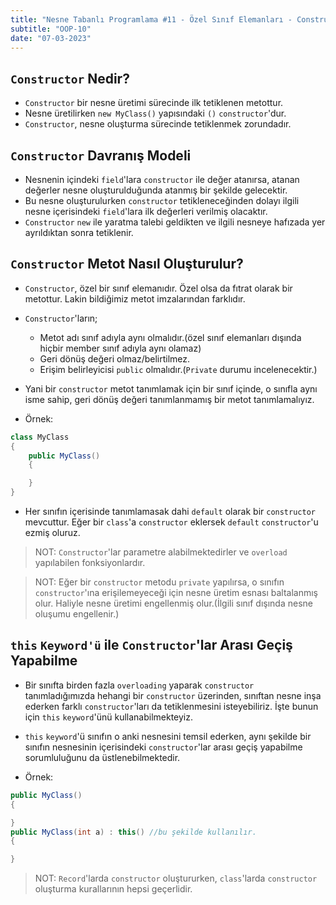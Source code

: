 ```yaml
---
title: "Nesne Tabanlı Programlama #11 - Özel Sınıf Elemanları - Constructor Metot Nedir"
subtitle: "OOP-10"
date: "07-03-2023"
---
```


## **`Constructor` Nedir?**

- `Constructor` bir nesne üretimi sürecinde ilk tetiklenen metottur.
- Nesne üretilirken `new MyClass()` yapısındaki `()` `constructor`'dur.
- `Constructor`, nesne oluşturma sürecinde tetiklenmek zorundadır.

## **`Constructor` Davranış Modeli**

- Nesnenin içindeki `field`'lara `constructor` ile değer atanırsa, atanan değerler nesne oluşturulduğunda atanmış bir şekilde gelecektir.
- Bu nesne oluşturulurken `constructor` tetikleneceğinden dolayı ilgili nesne içerisindeki `field`'lara ilk değerleri verilmiş olacaktır.
- `Constructor` `new` ile yaratma talebi geldikten ve ilgili nesneye hafızada yer ayrıldıktan sonra tetiklenir.

## **`Constructor` Metot Nasıl Oluşturulur?**

- `Constructor`, özel bir sınıf elemanıdır. Özel olsa da fıtrat olarak bir metottur. Lakin bildiğimiz metot imzalarından farklıdır.
- `Constructor`'ların;
  - Metot adı sınıf adıyla aynı olmalıdır.(özel sınıf elemanları dışında hiçbir member sınıf adıyla aynı olamaz)
  - Geri dönüş değeri olmaz/belirtilmez.
  - Erişim belirleyicisi `public` olmalıdır.(`Private` durumu incelenecektir.)
- Yani bir `constructor` metot tanımlamak için bir sınıf içinde, o sınıfla aynı isme sahip, geri dönüş değeri tanımlanmamış bir metot tanımlamalıyız.

- Örnek:

```csharp
class MyClass
{
    public MyClass()
    {

    }
}
```

- Her sınıfın içerisinde tanımlamasak dahi `default` olarak bir `constructor` mevcuttur. Eğer bir `class`'a `constructor` eklersek `default` `constructor`'u ezmiş oluruz.

> NOT:
> `Constructor`'lar parametre alabilmektedirler ve `overload` yapılabilen fonksiyonlardır.

> NOT:
> Eğer bir `constructor` metodu `private` yapılırsa, o sınıfın `constructor`'ına erişilemeyeceği için nesne üretim esnası baltalanmış olur. Haliyle nesne üretimi engellenmiş olur.(İlgili sınıf dışında nesne oluşumu engellenir.)

## **`this` `Keyword'ü` ile `Constructor`'lar Arası Geçiş Yapabilme**

- Bir sınıfta birden fazla `overloading` yaparak `constructor` tanımladığımızda hehangi bir `constructor` üzerinden, sınıftan nesne inşa ederken farklı `constructor`'ları da tetiklenmesini isteyebiliriz. İşte bunun için `this` `keyword`'ünü kullanabilmekteyiz.
- `this` `keyword`'ü sınıfın o anki nesnesini temsil ederken, aynı şekilde bir sınıfın nesnesinin içerisindeki `constructor`'lar arası geçiş yapabilme sorumluluğunu da üstlenebilmektedir.

- Örnek:

```csharp
public MyClass()
{

}
public MyClass(int a) : this() //bu şekilde kullanılır.
{

}
```

> NOT:
> `Record`'larda `constructor` oluştururken, `class`'larda `constructor` oluşturma kurallarının hepsi geçerlidir.
